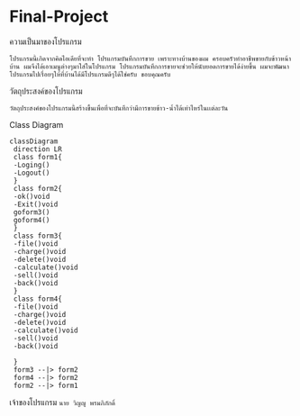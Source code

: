 # Final-Project
ความเป็นมาของโปรแกรม
```
โปรแกรมนี้เกิดจากคิดไอเดียที่จะทำ โปรแกรมบันทึกการขาย เพราะทางบ้านของผม ครอบครัวทำอาชีพขายกับข้าวหน้าบ้าน ผมจึงได้เอาเมนูต่างๆมาใส่ในโปรแกรม โปรแกรมบันทึกการขายจะช่วยให้นับยอดการขายได้ง่ายขึ้น ผมจะพัฒนาโปรแกรมไปเรื่อยๆให้ที่บ้านได้มีโปรแกรมดีๆได้ใช่ครับ ขอบคุณครับ
```
วัตถุประสงค์ของโปรแกรม
```
วัตถุประสงค์ของโปรแกรมนี้สร้างขึ้นเพื่อที่จะบันทึกว่ามีการขายข้าว-น้ำได้เท่าไหร่ในเเต่ละวัน

```
Class Diagram
```mermaid
classDiagram
 direction LR
 class form1{
 -Loging()
 -Logout()
 }
 class form2{
 -ok()void
 -Exit()void
 goform3()
 goform4()
 }
 class form3{
 -file()void
 -charge()void
 -delete()void
 -calculate()void
 -sell()void
 -back()void
 }
 class form4{
 -file()void
 -charge()void
 -delete()void
 -calculate()void
 -sell()void
 -back()void

 }
 form3 --|> form2
 form4 --|> form2
 form2 --|> form1
```
เจ้าของโปรแกรม
```นาย วิญญู พรมภิภักดิ์```
